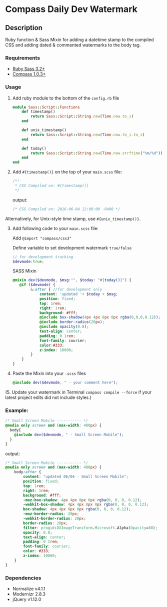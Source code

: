 # Compass Daily Dev Watermark

## Description
Ruby function & Sass Mixin for adding a datetime stamp to the compiled CSS and adding dated & commented watermarks to the body tag.

### Requirements
- [Ruby Sass 3.2+](http://www.ruby-lang.org/en/documentation/installation/)
- [Compass 1.0.3+](http://compass-style.org/install/)

### Usage
1. Add ruby module to the bottom of the `config.rb` file
  	```Ruby
	module Sass::Script::Functions
	    def timestamp()
	    	return Sass::Script::String.new(Time.now.to_s)
	    end

	    def unix_timestamp()
	    	return Sass::Script::String.new(Time.now.to_i.to_s)
	    end

	    def today()
	    	return Sass::Script::String.new(Time.now.strftime("%m/%d"))
	    end
	end
    ```

2. Add `#{timestamp()}` on the top of your `main.scss` file:
    ```scss
	/*!
	 * CSS Compiled on: #{timestamp()}
	 */
    ```
    output:
    ```css
    /* CSS Compiled on: 2016-06-04 12:00:00 -0400 */
    ```
Alternatively, for Unix-style time stamp, use `#{unix_timestamp()}`.


3. Add following code to your `main.scss` file:

	Add `@import "compass/css3"`

	Define variable to set development watermark `true/false`

    ```scss
	// for development tracking
	$devmode:true;
    ```

	SASS Mixin
    
    ```scss
	@mixin dev($devmode, $msg:"", $today: "#{today()}") {
	   @if ($devmode) {
	        &:after { //for development only
	            content: 'updated '+ $today + $msg;
	            position: fixed;
	            top: 1rem;
	            right: 1rem;
	            background: #fff;
	            @include box-shadow(4px 4px 8px 0px rgba(0,0,0,0.12));
	            @include border-radius(20px);
	            @include opacity(0.8);
	            text-align: center;
	            padding: 0 1rem;
	            font-family: courier;
	            color:#333;
	            z-index: 10000;
	        }
	    }
	}
	```

4. Paste the Mixin into your `.scss` files

    ```scss
    @include dev($devmode, " - your comment here");
	```

(5. Update your watermark in Terminal `compass compile --force` if your latest project edits did not include styles.)

### Example:

```scss
/* Small Screen Mobile ----------- */
@media only screen and (max-width: 480px) {
  body{
    @include dev($devmode, " - Small Screen Mobile");
  }
}
```

output:

```css
/* Small Screen Mobile ----------- */
@media only screen and (max-width: 480px) {
	body:after {
		content: "updated 06/04 - Small Screen Mobile";
		position: fixed;
		top: 1rem;
		right: 1rem;
		background: #fff;
		-moz-box-shadow: 4px 4px 8px 0px rgba(0, 0, 0, 0.12);
		-webkit-box-shadow: 4px 4px 8px 0px rgba(0, 0, 0, 0.12);
		box-shadow: 4px 4px 8px 0px rgba(0, 0, 0, 0.12);
		-moz-border-radius: 20px;
		-webkit-border-radius: 20px;
		border-radius: 20px;
		filter: progid:DXImageTransform.Microsoft.Alpha(Opacity=80);
		opacity: 0.8;
		text-align: center;
		padding: 0 1rem;
		font-family: courier;
		color: #333;
		z-index: 10000;
    }
}
```

### Dependencies
- Normalize v4.1.1 
- Modernizr 2.8.3
- jQuery v1.12.0

